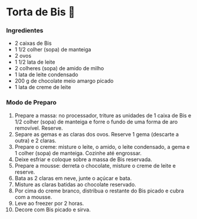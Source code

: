 # Torta de Bis :chocolate_bar:

### Ingredientes

- 2 caixas de Bis
- 1 1/2 colher (sopa) de manteiga
- 2 ovos
- 1 1/2 lata de leite
- 2 colheres (sopa) de amido de milho
- 1 lata de leite condensado
- 200 g de chocolate meio amargo picado
- 1 lata de creme de leite



### Modo de Preparo

1. Prepare a massa: no processador, triture as unidades de 1 caixa de Bis e 1/2 colher (sopa) de manteiga e forre o fundo de uma forma de aro removível. Reserve.
2. Separe as gemas e as claras dos ovos. Reserve 1 gema (descarte a outra) e 2 claras.
3. Prepare o creme: misture o leite, o amido, o leite condensado, a gema e 1 colher (sopa) de manteiga. Cozinhe até engrossar.
4. Deixe esfriar e coloque sobre a massa de Bis reservada.
5. Prepare a mousse: derreta o chocolate, misture o creme de leite e reserve.
6. Bata as 2 claras em neve, junte o açúcar e bata.
7. Misture as claras batidas ao chocolate reservado.
8. Por cima do creme branco, distribua o restante do Bis picado e cubra com a mousse.
9. Leve ao freezer por 2 horas.
10. Decore com Bis picado e sirva.